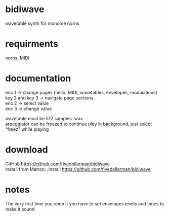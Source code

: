 # bidiwave
wavetable synth for monome norns

# requirments
norns, MIDI

# documentation
enc 1 -> change pages (hello, MIDI, wavetables, envelopes, modulations)<br>
key 2 and key 3 -> navigate page sections <br>
enc 2 -> select value <br>
enc 3 -> change value <br>

wavetable must be 512 samples .wav <br>
arpeggiator can be freezed to continue play in background, just select "freez" while playing

# download
GitHub https://github.com/fivedollarman/bidiwave <br>
Install from Matron: ;install https://github.com/fivedollarman/bidiwave

# notes
The very first time you open it you have to set envelopes levels and times to make it sound


